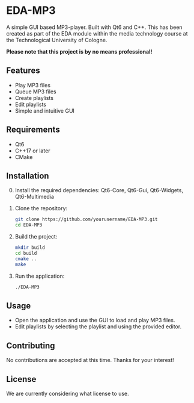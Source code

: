 # EDA-MP3

A simple GUI based MP3-player. Built with Qt6 and C++. This has been created as part of the EDA module within the media technology course at the Technological University of Cologne.

**Please note that this project is by no means professional!**

## Features

- Play MP3 files
- Queue MP3 files
- Create playlists
- Edit playlists
- Simple and intuitive GUI

## Requirements

- Qt6
- C++17 or later
- CMake

## Installation

0. Install the required dependencies:
    Qt6-Core, Qt6-Gui, Qt6-Widgets, Qt6-Multimedia

1. Clone the repository:
    ```sh
    git clone https://github.com/yourusername/EDA-MP3.git
    cd EDA-MP3
    ```

2. Build the project:
    ```sh
    mkdir build
    cd build
    cmake ..
    make
    ```

3. Run the application:
    ```sh
    ./EDA-MP3
    ```

## Usage

- Open the application and use the GUI to load and play MP3 files.
- Edit playlists by selecting the playlist and using the provided editor.

## Contributing

No contributions are accepted at this time. Thanks for your interest!

## License

We are currently considering what license to use.